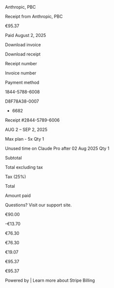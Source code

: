   Anthropic, PBC

Receipt from Anthropic, PBC

€95.37

Paid August 2, 2025

 Download invoice

 Download receipt

Receipt number

Invoice number

Payment method

1844-5788-6008

D8F78A38-0007

 - 6682

Receipt #2844-5789-6006

AUG 2 – SEP 2, 2025

Max plan - 5x
Qty 1

Unused time on Claude Pro after 02 Aug 2025
Qty 1

Subtotal

Total excluding tax

Tax (25%)

Total

Amount paid

Questions? Visit our support site.

€90.00

-€13.70

€76.30

€76.30

€19.07

€95.37

€95.37

Powered by   |   Learn more about Stripe Billing


